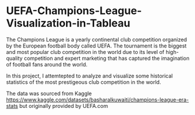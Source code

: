 # UEFA-Champions-League-Visualization-in-Tableau

The Champions League is a yearly continental club competition organized by the European football body called UEFA. The tournament is the biggest and most popular club competition in the world due to its level of high-quality competition and expert marketing that has captured the imagination of football fans around the world.

In this project, I attemtepted to analyze and visualize some historical statistics of the most prestigeous club competition in the world.

The data was sourced from Kaggle https://www.kaggle.com/datasets/basharalkuwaiti/champions-league-era-stats but originally provided by UEFA.com

